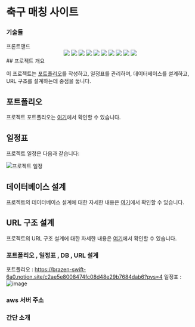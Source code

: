 # 축구 매칭 사이트 

### 기술들
<div>프론트앤드</div>
<div align="center">
	<img src="https://img.shields.io/badge/Java-007396?style=flat&logo=Java&logoColor=white" />
	<img src="https://img.shields.io/badge/HTML5-E34F26?style=flat&logo=HTML5&logoColor=white" />
	<img src="https://img.shields.io/badge/CSS-1572B6?style=flat&logo=CSS3&logoColor=white" />
  <img src="https://img.shields.io/badge/Javascript-F7DF1E?style=flat&logo=Javascript&logoColor=white" />
  <img src="https://img.shields.io/badge/Spring-6DB33F?style=flat&logo=Spring&logoColor=white" />
  <img src="https://img.shields.io/badge/Mysql-4479A1?style=flat&logo=Mysql&logoColor=white" />
  <img src="https://img.shields.io/badge/Aws-232F3E?style=flat&logo=amazonaws&logoColor=white" />
  <img src="https://img.shields.io/badge/Bootstrap-7952B3?style=flat&logo=bootstrap&logoColor=white" />
  <img src="https://img.shields.io/badge/Tomcat-F8DC75?style=flat&logo=apachetomcat&logoColor=white" />
  <img src="https://img.shields.io/badge/Sourcetree-0052CC?style=flat&logo=sourcetree&logoColor=white" />
</div> 
## 프로젝트 개요

이 프로젝트는 [포트폴리오](https://brazen-swift-6a0.notion.site/c2ae5e8008474fc08d48e29b7684dab6?pvs=4)를 작성하고, 일정표를 관리하며, 데이터베이스를 설계하고, URL 구조를 설계하는데 중점을 둡니다.

## 포트폴리오

프로젝트 포트폴리오는 [여기](https://brazen-swift-6a0.notion.site/c2ae5e8008474fc08d48e29b7684dab6?pvs=4)에서 확인할 수 있습니다.

## 일정표

프로젝트 일정은 다음과 같습니다:

![프로젝트 일정](https://github.com/minseok1230/newFinalProject/assets/134846123/9ca04496-88db-4d90-9646-4e7a203e2680)

## 데이터베이스 설계

프로젝트의 데이터베이스 설계에 대한 자세한 내용은 [여기](link_to_database_design.md)에서 확인할 수 있습니다.

## URL 구조 설계

프로젝트의 URL 구조 설계에 대한 자세한 내용은 [여기](link_to_url_design.md)에서 확인할 수 있습니다.

### 포트폴리오 , 일정표 , DB , URL 설계
포트폴리오  : https://brazen-swift-6a0.notion.site/c2ae5e8008474fc08d48e29b7684dab6?pvs=4
일정표 : ![image](https://github.com/minseok1230/newFinalProject/assets/134846123/9ca04496-88db-4d90-9646-4e7a203e2680)

### aws 서버 주소 

### 간단 소개 


